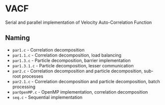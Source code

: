 # VACF
Serial and parallel implementation of Velocity Auto-Correlation Function

## Naming
- ```par1.c``` - Correlation decomposition
- ```par1.1.c``` - Correlation decomposition, load balancing
- ```par1.3.c``` - Particle decomposition, barrier implementation
- ```par1.3.1.c``` - Particle decomposition, lesser communication
- ```par2.c``` - Correlation decomposition and particle decomposition, sub-root processes
- ```par2.1.c``` - Correlation decomposition and particle decomposition, batch processing
- ```parOpenMP.c``` - OpenMP implementation, correlation decomposition
- ```seq.c``` - Sequential implementation 

